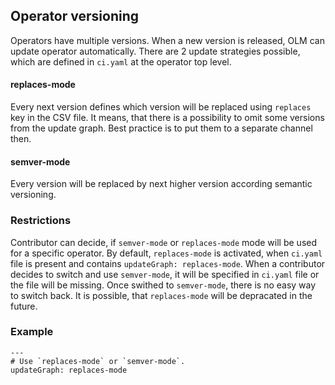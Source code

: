## Operator versioning

Operators have multiple versions. When a new version is released, OLM can update operator automatically. There are 2 update strategies possible, which are defined in `ci.yaml` at the operator top level.

#### replaces-mode
Every next version defines which version will be replaced using `replaces` key in the CSV file. It means, that there is a possibility to omit some versions from the update graph. Best practice is to put them to a separate channel then.

#### semver-mode
Every version will be replaced by next higher version according semantic versioning.

### Restrictions
Contributor can decide, if `semver-mode` or `replaces-mode` mode will be used for a specific operator. By default, `replaces-mode` is activated, when `ci.yaml` file is present and contains `updateGraph: replaces-mode`. When a contributor decides to switch and use `semver-mode`, it will be specified in `ci.yaml` file or the file will be missing.
Once swithed to `semver-mode`, there is no easy way to switch back. It is possible, that `replaces-mode` will be depracated in the future.

### Example
```
---
# Use `replaces-mode` or `semver-mode`.
updateGraph: replaces-mode
```